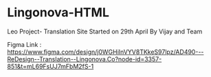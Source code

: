 # Lingonova-HTML
Leo Project- Translation Site
Started on 29th April By Vijay and Team

Figma Link : 
https://www.figma.com/design/j0WGHiInVYV8TKkeS97lpz/AD490---ReDesign--Translation--Lingonova.Co?node-id=3357-851&t=mL69FsUJ7mFbM2fS-1

